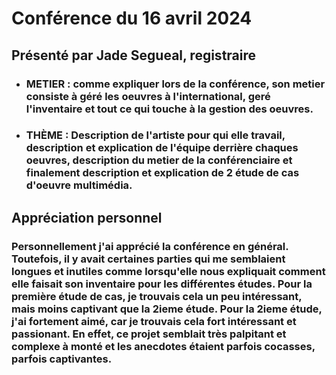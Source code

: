 # **Conférence du 16 avril 2024** 
## **Présenté par Jade Segueal, registraire**
- ### **METIER : comme expliquer lors de la conférence, son metier consiste à géré les oeuvres à l'international, geré l'inventaire et tout ce qui touche à la gestion des oeuvres.**
- ### **THÈME : Description de l'artiste pour qui elle travail, description et explication de l'équipe derrière chaques oeuvres, description du metier de la conférenciaire et finalement description et explication de 2 étude de cas d'oeuvre multimédia.**

## **Appréciation personnel**
### **Personnellement j'ai apprécié la conférence en général. Toutefois, il y avait certaines parties qui me semblaient longues et inutiles comme lorsqu'elle nous expliquait comment elle faisait son inventaire pour les différentes études. Pour la première étude de cas, je trouvais cela un peu intéressant, mais moins captivant que la 2ieme étude. Pour la 2ieme étude, j'ai fortement aimé, car je trouvais cela fort intéressant et passionant. En effet, ce projet semblait très palpitant et complexe à monté et les anecdotes étaient parfois cocasses, parfois captivantes.**
